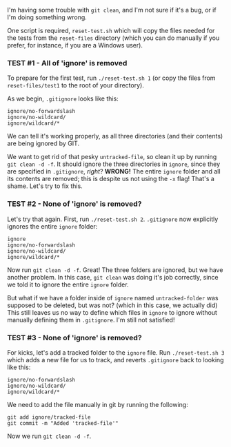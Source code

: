 I'm having some trouble with `git clean`, and I'm not sure if it's a bug, or if I'm doing something wrong.

One script is required, `reset-test.sh` which will copy the files needed for the tests from the `reset-files` directory (which you can do manually if you prefer, for instance, if you are a Windows user).

### TEST #1 - All of 'ignore' is removed

To prepare for the first test, run `./reset-test.sh 1` (or copy the files from `reset-files/test1` to the root of your directory).

As we begin, `.gitignore` looks like this:

```
ignore/no-forwardslash
ignore/no-wildcard/
ignore/wildcard/*
```

We can tell it's working properly, as all three directories (and their contents) are being ignored by GIT.

We want to get rid of that pesky `untracked-file`, so clean it up by running `git clean -d -f`. It should ignore the three directories in `ignore`, since they are specified in `.gitignore`, _right_? **WRONG!** The entire `ignore` folder and all its contents are removed; this is despite us not using the `-x` flag! That's a shame. Let's try to fix this.

### TEST #2 - None of 'ignore' is removed?

Let's try that again. First, run `./reset-test.sh 2`. `.gitignore` now explicitly ignores the entire `ignore` folder:

```
ignore
ignore/no-forwardslash
ignore/no-wildcard/
ignore/wildcard/*
```
Now run `git clean -d -f`. Great! The three folders are ignored, but we have another problem. In this case, `git clean` was doing it's job correctly, since we told it to ignore the entire `ignore` folder.

But what if we have a folder inside of `ignore` named `untracked-folder` was supposed to be deleted, but was not? (which in this case, we actually did) This still leaves us no way to define which files in `ignore` to ignore without manually defining them in `.gitignore`. I'm still not satisfied!


### TEST #3 - None of 'ignore' is removed?

For kicks, let's add a tracked folder to the `ignore` file. Run `./reset-test.sh 3` which adds a new file for us to track, and reverts `.gitignore` back to looking like this:

```
ignore/no-forwardslash
ignore/no-wildcard/
ignore/wildcard/*
```

We need to add the file manually in git by running the following:

```
git add ignore/tracked-file
git commit -m "Added 'tracked-file'"
```

Now we run `git clean -d -f`.


